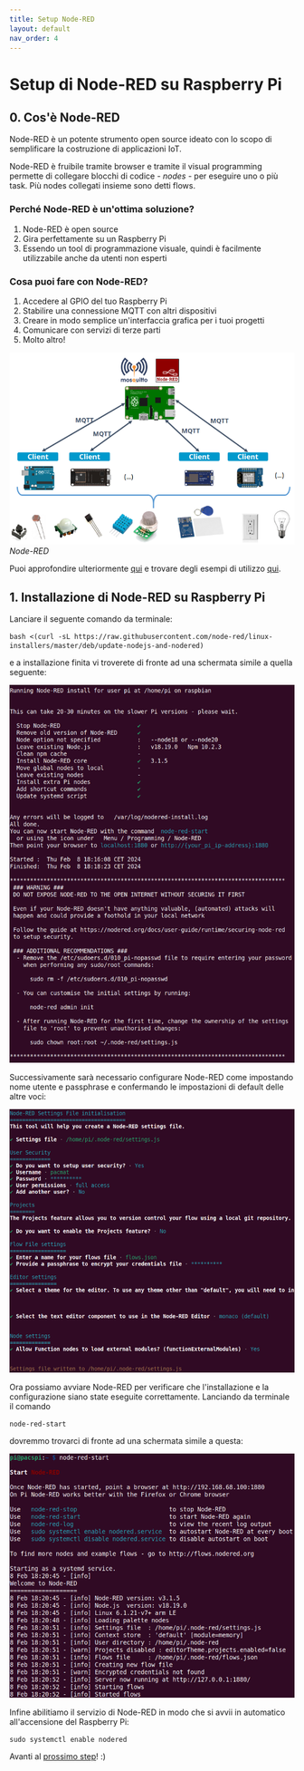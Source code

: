 ```yaml
---
title: Setup Node-RED
layout: default
nav_order: 4
---
```


# Setup di Node-RED su Raspberry Pi

## 0. Cos'è Node-RED

Node-RED è un potente strumento open source ideato con lo scopo di semplificare la costruzione di applicazioni IoT.

Node-RED è fruibile tramite browser e tramite il visual programming permette di collegare blocchi di codice - *nodes* - per eseguire uno o più task. Più nodes collegati insieme sono detti flows.

### Perché Node-RED è un'ottima soluzione?

1. Node-RED è open source
2. Gira perfettamente su un Raspberry Pi
3. Essendo un tool di programmazione visuale, quindi è facilmente utilizzabile anche da utenti non esperti

### Cosa puoi fare con Node-RED?

1. Accedere al GPIO del tuo Raspberry Pi 
2. Stabilire una connessione MQTT con altri dispositivi
3. Creare in modo semplice un'interfaccia grafica per i tuoi progetti
4. Comunicare con servizi di terze parti
5. Molto altro!

![Node-RED](./images/home_automation_example.png)  
*Node-RED*

Puoi approfondire ulteriormente [qui](https://mosquitto.org/) e trovare degli esempi di utilizzo [qui](https://flows.nodered.org/).

## 1. Installazione di Node-RED su Raspberry Pi

Lanciare il seguente comando da terminale:

```
bash <(curl -sL https://raw.githubusercontent.com/node-red/linux-installers/master/deb/update-nodejs-and-nodered)
```

e a installazione finita vi troverete di fronte ad una schermata simile a quella seguente:

![Node-RED Install](./images/nodered_install.png)

Successivamente sarà necessario configurare Node-RED come impostando nome utente e passphrase e confermando le impostazioni di default delle altre voci:

![Node-RED Config](./images/nodered_config.png)

Ora possiamo avviare Node-RED per verificare che l'installazione e la configurazione siano state eseguite correttamente. Lanciando da terminale il comando

```
node-red-start
```

dovremmo trovarci di fronte ad una schermata simile a questa:

![Node-RED Start](./images/nodered_start.png)

Infine abilitiamo il servizio di Node-RED in modo che si avvii in automatico all'accensione del Raspberry Pi:

```
sudo systemctl enable nodered
```

Avanti al [prossimo step](./nodered_config.html)! :)
